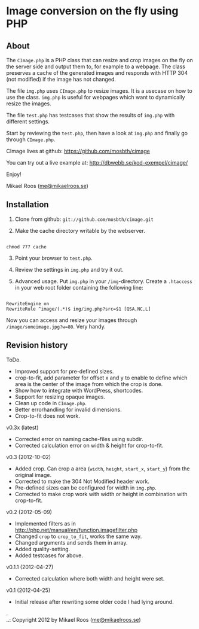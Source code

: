 Image conversion on the fly using PHP
=====================================

About
-------------------------------------

The `CImage.php` is a PHP class that can resize and crop images on the fly on the server side 
and output them to, for example to a webpage. The class preserves a cache of the generated 
images and responds with HTTP 304 (not modified) if the image has not changed.

The file `img.php` uses `CImage.php` to resize images. It is a usecase on how to use
the class. `img.php` is useful for webpages which want to dynamically resize the images.

The file `test.php` has testcases that show the results of `img.php` with different
settings.

Start by reviewing the `test.php`, then have a look at `img.php` and finally go through 
`CImage.php`.

CImage lives at github: https://github.com/mosbth/cimage

You can try out a live example at: http://dbwebb.se/kod-exempel/cimage/

Enjoy!

Mikael Roos (me@mikaelroos.se)


Installation
-------------------------------------

1. Clone from github: `git://github.com/mosbth/cimage.git`

2. Make the cache directory writable by the webserver.

<pre><code>
chmod 777 cache
</code></pre>

3. Point your browser to `test.php`.

4. Review the settings in `img.php` and try it out.

5. Advanced usage. Put `img.php` in your `/img`-directory. Create a `.htaccess` in your
web root folder containing the following line:

<pre><code>
RewriteEngine on 
RewriteRule ^image/(.*)$ img/img.php?src=$1 [QSA,NC,L]
</code></pre>

Now you can access and resize your images through `/image/someimage.jpg?w=80`. Very handy.


Revision history
-------------------------------------

ToDo.

* Improved support for pre-defined sizes.
* crop-to-fit, add parameter for offset x and y to enable to define which area is the 
center of the image from which the crop is done.
* Show how to integrate with WordPress, shortcodes.
* Support for resizing opaque images.
* Clean up code in `CImage.php`.
* Better errorhandling for invalid dimensions.
* Crop-to-fit does not work.


v0.3x (latest)

* Corrected error on naming cache-files using subdir.
* Corrected calculation error on width & height for crop-to-fit.


v0.3 (2012-10-02)

* Added crop. Can crop a area (`width`, `height`, `start_x`, `start_y`) from the original
image.
* Corrected to make the 304 Not Modified header work.
* Pre-defined sizes can be configured for width in `img.php`.
* Corrected to make crop work with width or height in combination with crop-to-fit.

 
v0.2 (2012-05-09) 

* Implemented filters as in http://php.net/manual/en/function.imagefilter.php
* Changed `crop` to `crop_to_fit`, works the same way.
* Changed arguments and sends them in array.
* Added quality-setting.
* Added testcases for above.


v0.1.1 (2012-04-27) 

* Corrected calculation where both width and height were set.


v0.1 (2012-04-25) 

* Initial release after rewriting some older code I had lying around.

 .   
..:  Copyright 2012 by Mikael Roos (me@mikaelroos.se)
